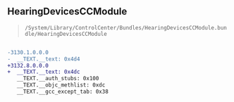 ## HearingDevicesCCModule

> `/System/Library/ControlCenter/Bundles/HearingDevicesCCModule.bundle/HearingDevicesCCModule`

```diff

-3130.1.0.0.0
-  __TEXT.__text: 0x4d4
+3132.8.0.0.0
+  __TEXT.__text: 0x4dc
   __TEXT.__auth_stubs: 0x100
   __TEXT.__objc_methlist: 0xdc
   __TEXT.__gcc_except_tab: 0x38

```
